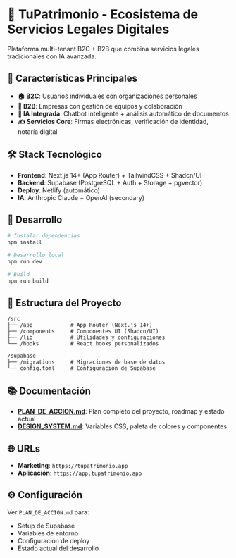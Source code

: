 # 🏢 TuPatrimonio - Ecosistema de Servicios Legales Digitales

Plataforma multi-tenant B2C + B2B que combina servicios legales tradicionales con IA avanzada.

## 🎯 Características Principales

- **🏠 B2C**: Usuarios individuales con organizaciones personales
- **🏢 B2B**: Empresas con gestión de equipos y colaboración
- **🤖 IA Integrada**: Chatbot inteligente + análisis automático de documentos
- **✍️ Servicios Core**: Firmas electrónicas, verificación de identidad, notaría digital

## 🛠️ Stack Tecnológico

- **Frontend**: Next.js 14+ (App Router) + TailwindCSS + Shadcn/UI
- **Backend**: Supabase (PostgreSQL + Auth + Storage + pgvector)
- **Deploy**: Netlify (automático)
- **IA**: Anthropic Claude + OpenAI (secondary)

## 🚀 Desarrollo

```bash
# Instalar dependencias
npm install

# Desarrollo local
npm run dev

# Build
npm run build
```

## 📁 Estructura del Proyecto

```
/src
├── /app            # App Router (Next.js 14+)
├── /components     # Componentes UI (Shadcn/UI)
├── /lib            # Utilidades y configuraciones
└── /hooks          # React hooks personalizados

/supabase
├── /migrations     # Migraciones de base de datos
└── config.toml     # Configuración de Supabase
```

## 📚 Documentación

- **[PLAN_DE_ACCION.md](./PLAN_DE_ACCION.md)**: Plan completo del proyecto, roadmap y estado actual
- **[DESIGN_SYSTEM.md](./DESIGN_SYSTEM.md)**: Variables CSS, paleta de colores y componentes

## 🌐 URLs

- **Marketing**: `https://tupatrimonio.app`
- **Aplicación**: `https://app.tupatrimonio.app`

## ⚙️ Configuración

Ver `PLAN_DE_ACCION.md` para:
- Setup de Supabase
- Variables de entorno
- Configuración de deploy
- Estado actual del desarrollo
